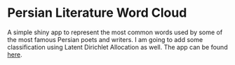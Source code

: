 # Persian Literature Word Cloud

A simple shiny app to represent the most common words used by some of the most famous Persian poets and writers. 
I am going to add some classification using Latent Dirichlet Allocation as well.
The app can be found [here](https://amirapps.shinyapps.io/vajeh/).
